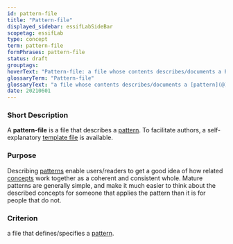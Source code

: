 ```yaml
---
id: pattern-file
title: "Pattern-file"
displayed_sidebar: essifLabSideBar
scopetag: essifLab
type: concept
term: pattern-file
formPhrases: pattern-file
status: draft
grouptags:
hoverText: "Pattern-file: a file whose contents describes/documents a Pattern."
glossaryTerm: "Pattern-file"
glossaryText: "a file whose contents describes/documents a [pattern](@)."
date: 20210601
---
```


### Short Description
A **pattern-file** is a file that describes a [pattern](@). To facilitate authors, a self-explanatory [template file](/tev1/pattern-file.md) is available.

### Purpose
Describing [patterns](@) enable users/readers to get a good idea of how related [concepts](@) work together as a coherent and consistent whole. Mature patterns are generally simple, and make it much easier to think about the described concepts for someone that applies the pattern than it is for people that do not.

### Criterion
a file that defines/specifies a [pattern](@).
